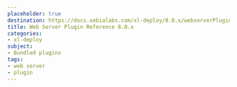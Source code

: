 ```yaml
---
placeholder: true
destination: https://docs.xebialabs.com/xl-deploy/8.0.x/webserverPluginManual.html
title: Web Server Plugin Reference 8.0.x
categories:
- xl-deploy
subject:
- Bundled plugins
tags:
- web server
- plugin
---
```

